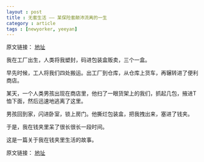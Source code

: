 ```yaml
---
layout : post
title : 无套生活 —— 某保险套颠沛流离的一生
category : article
tags : [newyorker, yeeyan]
---
```


原文链接： [地址](http://select.yeeyan.org/view/259553/321479)

我在工厂出生，人类将我塑封，码进包装盒贩卖，三个一盒。

早先时候，工人将我们四处搬运。出工厂到仓库，从仓库上货车，再辗转进了便利商店。

某天，一个人类男孩出现在商店里，他扫了一眼货架上的我们，抓起几包，掖进T恤下面，然后迅速地逃离了这里。

男孩回到家，闪进卧室，锁上房门。他撕烂包装盒，把我拽出来，塞进了钱夹。

于是，我在钱夹里呆了很长很长一段时间。

这是一篇关于我在钱夹里生活的故事。

原文链接： [地址](http://select.yeeyan.org/view/259553/321479)